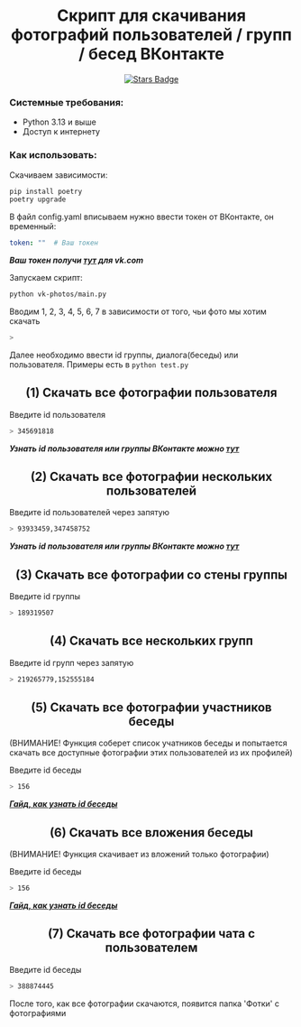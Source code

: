 <h1 align="center">Скрипт для скачивания фотографий пользователей / групп / бесед ВКонтакте</h1>

<div align="center">
	<a href="https://github.com/SolitarySpiral/vk-photos">
		<img src="https://img.shields.io/github/stars/SolitarySpiral/vk-photos" alt="Stars Badge"/>
	</a>	
</div>


### Системные требования:

* Python 3.13 и выше
* Доступ к интернету

### Как использовать:

Скачиваем зависимости:
```bash
pip install poetry
poetry upgrade
```

В файл config.yaml вписываем нужно ввести токен от ВКонтакте, он временный:
```yaml
token: ""  # Ваш токен
```
***Ваш токен получи [тут](https://vkhost.github.io/) для vk.com***

Запускаем скрипт:
```bash
python vk-photos/main.py
```

Вводим 1, 2, 3, 4, 5, 6, 7 в зависимости от того, чьи фото мы хотим скачать
```bash
>
```
Далее необходимо ввести id группы, диалога(беседы) или пользователя.
Примеры есть в ```python test.py```

<h2 align="center">(1) Скачать все фотографии пользователя</h2>

Введите id пользователя
```bash
> 345691818
```
***Узнать id пользователя или группы ВКонтакте можно [тут](https://regvk.com/id/)***

<h2 align="center">(2) Скачать все фотографии нескольких пользователей</h2>

Введите id пользователей через запятую
```bash
> 93933459,347458752
```

***Узнать id пользователя или группы ВКонтакте можно [тут](https://regvk.com/id/)***


<h2 align="center">(3) Скачать все фотографии со стены группы</h2>

Введите id группы
```bash
> 189319507
```

<h2 align="center">(4) Скачать все нескольких групп</h2>

Введите id групп через запятую
```bash
> 219265779,152555184
```

<h2 align="center">(5) Скачать все фотографии участников беседы</h2>
(ВНИМАНИЕ! Функция соберет список учатников беседы и попытается скачать все доступные фотографии этих пользователей из их профилей)

Введите id беседы
```bash
> 156
```

***[Гайд, как узнать id беседы](https://online-vkontakte.ru/2019/01/kak-uznat-id-besedy-v-vk.html)***

<h2 align="center">(6) Скачать все вложения беседы</h2>
(ВНИМАНИЕ! Функция скачивает из вложений только фотографии)

Введите id беседы
```bash
> 156
```

***[Гайд, как узнать id беседы](https://online-vkontakte.ru/2019/01/kak-uznat-id-besedy-v-vk.html)***

<h2 align="center">(7) Скачать все фотографии чата с пользователем</h2>

Введите id беседы
```bash
> 388874445
```

После того, как все фотографии скачаются, появится папка 'Фотки' c фотографиями